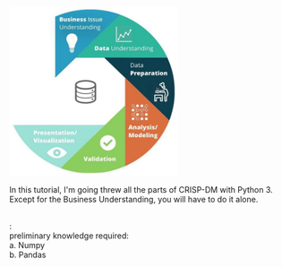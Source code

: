 <img alt='CRISP-DM' src="https://github.com/lanyado/ML/raw/master/Other%20useful%20stuff/CRISP-DM.jpg" data-canonical-src="https://github.com/lanyado/ML/raw/master/Other%20useful%20stuff/CRISP-DM.jpg" width="300" height="300" />

In this tutorial, I'm going threw all the parts of CRISP-DM with Python 3.<br/>
Except for the Business Understanding, you will have to do it alone.<br/><br/>


:<br/>
preliminary knowledge required:<br/>
        a. Numpy<br/>
	b. Pandas<br/>
